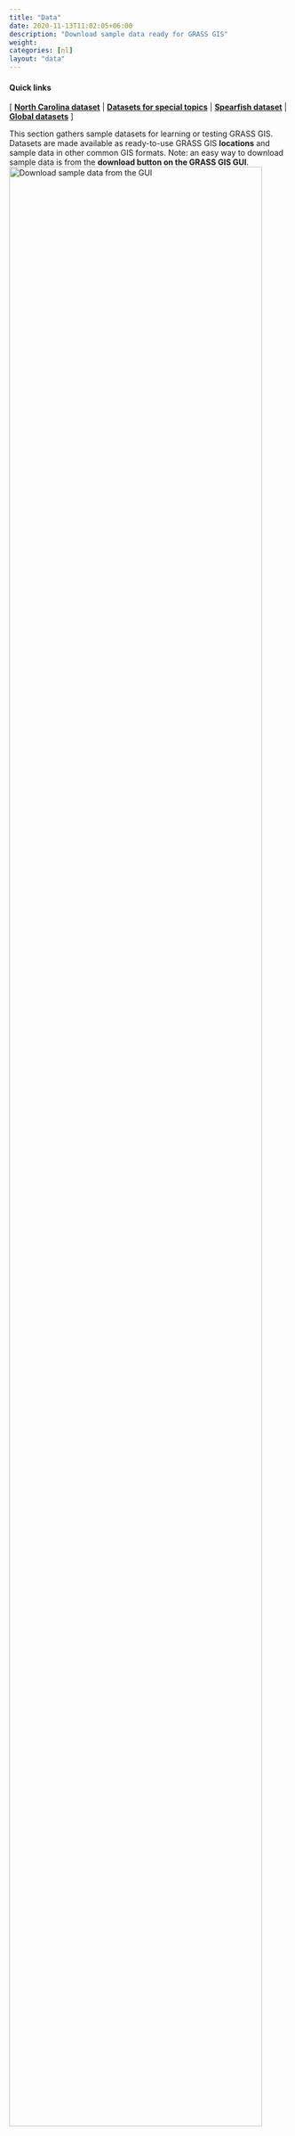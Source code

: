 ```yaml
---
title: "Data"
date: 2020-11-13T11:02:05+06:00
description: "Download sample data ready for GRASS GIS"
weight: 
categories: [nl]
layout: "data"
---
```


  
#### Quick links

[ [**North Carolina dataset**](#NorthCarolinaDataset) | [**Datasets for special topics**](#SpecialTopicDatasets) | [**Spearfish dataset**](#SpearFishDataset) | [**Global datasets**](#GlobalDatasets) ]


<div class="row">
  <div class="col-sm-4">
    <div class="alert rounded-0 alert-default row">
    <span><i class="fa fa-arrow-right"></i> This section gathers sample datasets for learning or testing GRASS GIS. Datasets are made available as ready-to-use GRASS GIS <b>locations</b> and sample data in other
    common GIS formats.</span>
    <span><i class="fa fa-arrow-right"></i> Note: an easy way to download sample data is from the <b>download button on the GRASS GIS GUI</b>.</span>
    </div>
  </div>
  <div class="col-sm-8 text-center">
    <img src="/images/gallery/gui/download_sample_data_grass8.png" 
     width="95%" 
     alt="Download sample data from the GUI">
  </div>
</div>

<hr>

### <a name="NorthCarolinaDataset"></a> North Carolina dataset

This dataset is a modern package of geospatial data from the state of North Carolina (NC), USA. It offers raster, vector, LiDAR and satellite data.
Most of the examples in the [manuals](/learn/manuals) of different modules are written with this dataset. 
The description, list of maps, and a quick usage tutorial are available <a href="https://www.grassbook.org/wp-content/uploads/grasslocations/nc_spm_08_contents.html">here</a>.

The North Carolina dataset can be downloaded in two versions:
<ul id="links" class="list-unstyled version">
 <li>
  <span class="mwl"><a href="https://grass.osgeo.org/sampledata/north_carolina/nc_spm_08_grass7.zip" target="_blank"> North Carolina full dataset </a></span>
  <a href="https://grass.osgeo.org/sampledata/north_carolina/nc_spm_08_grass7.zip" class="inl btn btn-primary" target="_blank">Download ZIP (159 MB)</a>
  <a href="https://grass.osgeo.org/sampledata/north_carolina/nc_spm_08_grass7.tar.gz" class="inl btn btn-secondary">Download TAR.GZ (159 MB)</a>
  </li>
  <li>
  <span class="mwl"><a href="/sampledata/north_carolina/nc_basic_spm_grass7.zip" target="_blank"> North Carolina basic dataset </a></span>
  <a href="/sampledata/north_carolina/nc_basic_spm_grass7.zip" class="inl btn btn-primary" target="_blank">Download ZIP  (50 MB)</a>
  <a href="/sampledata/north_carolina/nc_basic_spm_grass7.tar.gz" class="inl btn btn-secondary">Download TAR.GZ  (50 MB)</a>
  </li>
</ul>

<hr>

### <a name="SpecialTopicDatasets"></a> Datasets for special topics

<ul id="links" class="list-unstyled version">
  <li>
   <span class="mwl"><a href="/grass-stable/manuals/topic_LIDAR.html" target="_blank"> LiDAR </a></span>
   <a href="/sampledata/north_carolina/lidar_raleigh_nc_spm_height_feet_las.zip" class="inl btn btn-primary" target="_blank">LAS (21 MB)</a>
   <a href="/sampledata/north_carolina/lidar_raleigh_nc_spm_height_feet.laz" class="inl btn btn-primary">LAZ (6 MB)</a>
   <p>Extra Raleigh (NC) LiDAR data file (note: height in feet): multi-return</p>
  </li>
  <li>
   <span class="mwl"><a href="/grass-stable/manuals/ " target="_blank"> Climate </a></span>
   <a href="/sampledata/north_carolina/nc_climate_spm_2000_2012.zip" class="inl btn btn-primary" target="_blank">Download ZIP (690 MB)</a>
   <p>North Carolina mapset with climatic data time series (nc_climate_spm_2000_2012). Unzip within North Carolina location, either full or basis datasets. See also the related <a href="http://ncsu-geoforall-lab.github.io/grass-temporal-workshop/">tutorial</a></p>
  </li>
  <li>
   <span class="mwl"><a href="/grass-stable/manuals/temporalintro.html" target="_blank"> Time series </a></span>
   <a href="/sampledata/north_carolina/nc_spm_mapset_modis2015_2016_lst.zip" class="inl btn btn-primary" target="_blank">Download ZIP (for G6, G7, 2 MB)</a>
   <a href="/sampledata/north_carolina/nc_spm_mapset_modis2015_2016_lst_grass8.zip" class="inl btn btn-primary" target="_blank">Download ZIP (for G8, 2 MB)</a>
   <p>MODIS Land Surface Temperature mapset (to unzip in NC location): MODIS LST raster time series (<a href="https://lpdaac.usgs.gov/products/mod11b3v006/">MOD11B3</a>, 6km, monthly)</p>
  </li>
<!-- not sure?
  <li>
   <span class="mwl"><a href="/grass-stable/manuals/projectionintro.html" target="_blank"> Projection </a></span>
   <a href="/sampledata/north_carolina/" class="inl btn btn-primary" target="_blank">Download ZIP (2 MB)</a>
   <p>NAD83(HARN) / North Carolina, EPSG 3358)</p>
  </li>
-->
  <li>
   <span class="mwl"><a href="https://grassbook.org/datasets/datasets-3rd-edition/" target="_blank"> Data for import </a></span>
   <a href="https://grassbook.org/datasets/datasets-3rd-edition/" class="inl btn btn-primary" target="_blank">Download ZIP files</a>
   <p>Selected North Carolina maps in common GIS formats (SHAPE, KML, GeoTIFF) including RGB orthophoto</p>
  </li>
  <li>
   <span class="mwl"><a href="/sampledata/slovakia3d_readme.txt" target="_blank"> 3D / voxel </a></span>
   <a href="/sampledata/slovakia3d_grass7.tar.gz" class="inl btn btn-primary" target="_blank">Download ZIP (8.9 MB)</a>
   <p>Complete Slovakia 3D precipitation location: Slovakia 3D precipitation voxel dataset</p>
  </li>
</ul>

<hr>

### <a name="SpearFishDataset"></a> Spearfish dataset

This is the classical GRASS GIS dataset from the 1980th covering a part of
Spearfish, South Dakota, USA, with raster, vector and point data. For more information on the dataset see
the short <a href="/sampledata/spearDB.pdf">documentation</a> and
<a href="/sampledata/spearfish_docs_1979_p163to171.tar.gz">soil data documentation</a> (with
<a href="/sampledata/soils_legend.txt">legend</a> for soils map).
<ul id="links" class="list-unstyled version">
 <li>
  <span class="mwl"><a href="/sampledata/spearfish_grass70data-0.3.tar.gz" target="_blank"> Spearfish dataset </a></span>
  <a href="/sampledata/spearfish_grass70data-0.3.tar.gz" class="inl btn btn-primary" target="_blank">Download TAR.GZ (20 MB)</a>
  </li>
</ul>

<hr>

### <a name="GlobalDatasets"></a> Global datasets
Based on the <a href="https://www.naturalearthdata.com/">Natural Earth data collection</a>, a GRASS GIS location with global
background maps is available in the World Geodetic System 1984 (WGS84). It is provided in two versions, a smaller, basic one and 
a more comprehensive collection with additional hydrological and ecological data: 
<ul id="links" class="list-unstyled version">
 <li>
  <span class="mwl"><a href="https://zenodo.org/record/3762852#.XrBt0vmxXIE" target="_blank"> Basic global dataset </a></span>
  <a href="https://zenodo.org/record/3762852/files/natural-earth-dataset.zip?download=1" class="inl btn btn-primary" target="_blank">Download ZIP (117 MB)</a>
  </li>
</ul>

<ul id="links" class="list-unstyled version">
 <li>
  <span class="mwl"><a href="https://zenodo.org/record/3359632#.XrBvnPmxXIE" target="_blank"> Full global dataset </a></span>
  <a href="https://zenodo.org/record/3359632/files/global-dataset.zip?download=1" class="inl btn btn-primary" target="_blank">Download ZIP (1.3 GB)</a>
  </li>
</ul>


In the [Global datasets](https://grasswiki.osgeo.org/wiki/Global_datasets) wiki, the community shares information on other open datasets
all over the globe and how they are imported into GRASS GIS.

<hr>
